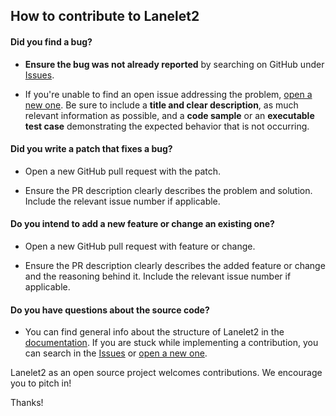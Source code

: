 ## How to contribute to Lanelet2

#### **Did you find a bug?**

* **Ensure the bug was not already reported** by searching on GitHub under [Issues](https://github.com/fzi-forschungszentrum-informatik/Lanelet2/issues).

* If you're unable to find an open issue addressing the problem, [open a new one](https://github.com/fzi-forschungszentrum-informatik/Lanelet2/issues/new). Be sure to include a **title and clear description**, as much relevant information as possible, and a **code sample** or an **executable test case** demonstrating the expected behavior that is not occurring.

#### **Did you write a patch that fixes a bug?**

* Open a new GitHub pull request with the patch.

* Ensure the PR description clearly describes the problem and solution. Include the relevant issue number if applicable.

#### **Do you intend to add a new feature or change an existing one?**

* Open a new GitHub pull request with feature or change.

* Ensure the PR description clearly describes the added feature or change and the reasoning behind it. Include the relevant issue number if applicable.

#### **Do you have questions about the source code?**

* You can find general info about the structure of Lanelet2 in the [documentation](https://github.com/fzi-forschungszentrum-informatik/Lanelet2#documentation). If you are stuck while implementing a contribution, you can search in the [Issues](https://github.com/fzi-forschungszentrum-informatik/Lanelet2/issues) or [open a new one](https://github.com/fzi-forschungszentrum-informatik/Lanelet2/issues/new).

Lanelet2 as an open source project welcomes contributions. We encourage you to pitch in!

Thanks! 

